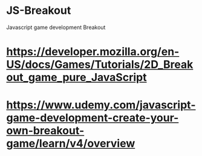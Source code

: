 # JS-Breakout
Javascript game development Breakout
# https://developer.mozilla.org/en-US/docs/Games/Tutorials/2D_Breakout_game_pure_JavaScript
# https://www.udemy.com/javascript-game-development-create-your-own-breakout-game/learn/v4/overview
